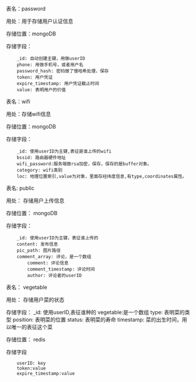 表名：password

用处：用于存储用户认证信息

存储位置：mongoDB

存储字段：

		_id: 自动创建主键，用做userID
		phone: 用做手机号，或者用户名
		password_hash: 密码做了慢哈希处理，保存
		token: 用户凭证
		expire_timestamp: 用户凭证截止时间
		value: 表明用户的价值

表名：wifi

用处：存储wifi信息

存储位置：mongoDB

存储字段：

		_id: 使用userID为主键,表征是谁上传的wifi
		bssid: 路由器硬件地址
		wifi_password:服务端做rsa加密，保存，保存的是buffer对象。
		category: wifi类别
		loc: 地理位置索引,value为对象，里面存经纬度信息,有type,coordinates属性。


表名: public

用处： 存储用户上传信息

存储位置： mongoDB

存储字段：

		_id: 使用userID为主键，表征谁上传的
		content: 发布信息
		pic_path: 图片路径
		comment_array: 评论，是一个数组
			comment: 评论信息
			comment_timestamp: 评论时间
			author: 评论者的userID
		


表名： vegetable

用处： 存储用户菜的状态

存储字段：
		_id: 使用userID,表征谁种的
		vegetable:是一个数组
			type: 表明菜的类型
			position: 表明菜的位置
			status: 表明菜的寿命
			timestamp: 菜的出生时间，用以唯一的表征这个菜


存储位置： redis

存储字段

		userID: key
		token:value
		expire_timestamp:value